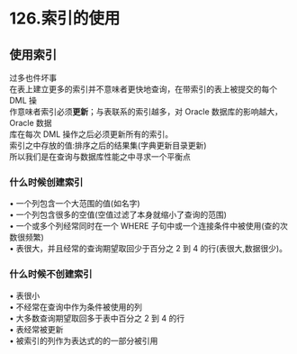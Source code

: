 # 126.索引的使用

<a name="6KmC0"></a>
## 使用索引
过多也件坏事<br />在表上建立更多的索引并不意味者更快地查询，在带索引的表上被提交的每个 DML 操<br />作意味者索引必须**更新**；与表联系的索引越多，对 Oracle 数据库的影响越大，Oracle 数据<br />库在每次 DML 操作之后必须更新所有的索引。<br />索引之中存放的值:排序之后的结果集(字典更新目录更新)<br />所以我们是在查询与数据库性能之中寻求一个平衡点

<a name="uhOLd"></a>
### 什么时候创建索引
• 一个列包含一个大范围的值(如名字)<br />• 一个列包含很多的空值(空值过滤了本身就缩小了查询的范围)<br />• 一个或多个列经常同时在一个 WHERE 子句中或一个连接条件中被使用(查的次数很频繁)<br />• 表很大，并且经常的查询期望取回少于百分之 2 到 4 的行(表很大,数据很少)。
<a name="qCCVN"></a>
### 什么时候不创建索引
• 表很小<br />• 不经常在查询中作为条件被使用的列<br />• 大多数查询期望取回多于表中百分之 2 到 4 的行<br />• 表经常被更新<br />• 被索引的列作为表达式的的一部分被引用

